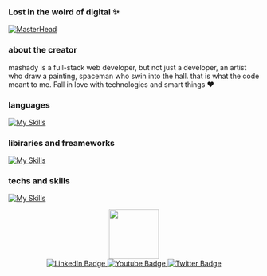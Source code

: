 ### Lost in the wolrd of digital ✨
[![MasterHead](https://voicefilm.com/wp-content/uploads/2022/02/What-Episode-Does-Itachi-Die-and-How-00.jpg)](https://github.com/mashady)
### about the creator
mashady is a full-stack web developer, but not just a developer, an
          artist who draw a painting, spaceman who swin into the hall. that is
          what the code meant to me. Fall in love with technologies and smart
          things ❤
### languages
[![My Skills](https://skillicons.dev/icons?i=js,html,css,bootstrap)](https://skillicons.dev)
### libiraries and freameworks
[![My Skills](https://skillicons.dev/icons?i=js,html,css,bootstrap)](https://skillicons.dev)
### techs and skills
[![My Skills](https://skillicons.dev/icons?i=js,html,css,bootstrap)](https://skillicons.dev)
<div id="header" align="center">
  <img src="https://media.giphy.com/media/M9gbBd9nbDrOTu1Mqx/giphy.gif" width="100"/>
  <div id="badges">
  <a href="your-linkedin-URL">
    <img src="https://img.shields.io/badge/LinkedIn-blue?style=for-the-badge&logo=linkedin&logoColor=white" alt="LinkedIn Badge"/>
  </a>
  <a href="your-youtube-URL">
    <img src="https://img.shields.io/badge/YouTube-red?style=for-the-badge&logo=youtube&logoColor=white" alt="Youtube Badge"/>
  </a>
  <a href="your-twitter-URL">
    <img src="https://img.shields.io/badge/Twitter-blue?style=for-the-badge&logo=twitter&logoColor=white" alt="Twitter Badge"/>
  </a>
</div>
<img src="https://komarev.com/ghpvc/?username=mashady&style=flat-square&color=blue" alt=""/>
</div>

<!--
**mashady/mashady** is a ✨ _special_ ✨ repository because its `README.md` (this file) appears on your GitHub profile.

Here are some ideas to get you started:

- 🔭 I’m currently working on ...
- 🌱 I’m currently learning ...
- 👯 I’m looking to collaborate on ...
- 🤔 I’m looking for help with ...
- 💬 Ask me about ...
- 📫 How to reach me: ...
- 😄 Pronouns: ...
- ⚡ Fun fact: ...
-->
